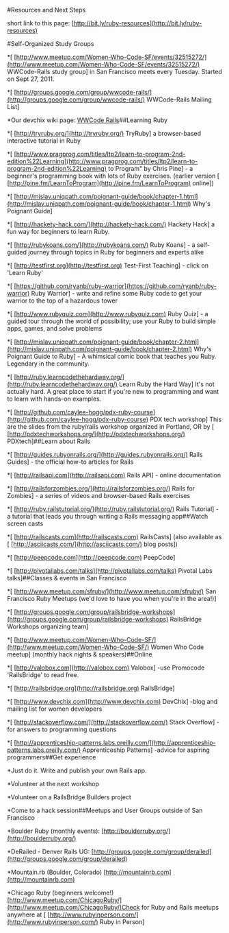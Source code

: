 #Resources and Next Steps



short link to this page: 
[http://bit.ly/ruby-resources](http://bit.ly/ruby-resources)


#Self-Organized Study Groups



*[
[http://www.meetup.com/Women-Who-Code-SF/events/32515272/](http://www.meetup.com/Women-Who-Code-SF/events/32515272/) WWCode-Rails study group] in San Francisco meets every Tuesday. Started on Sept 27, 2011.


*[
[http://groups.google.com/group/wwcode-rails/](http://groups.google.com/group/wwcode-rails/) WWCode-Rails Mailing List]


*Our devchix wiki page: 
[WWCode Rails](wwcode_rails)##Learning Ruby



*[
[http://tryruby.org/](http://tryruby.org/) TryRuby] a browser-based interactive tutorial in Ruby


*[
[http://www.pragprog.com/titles/ltp2/learn-to-program-2nd-edition%22Learning](http://www.pragprog.com/titles/ltp2/learn-to-program-2nd-edition%22Learning) to Program" by Chris Pine] - a beginner's programming book with lots of Ruby exercises.  (earlier version [
[http://pine.fm/LearnToProgram](http://pine.fm/LearnToProgram) online])


*[
[http://mislav.uniqpath.com/poignant-guide/book/chapter-1.html](http://mislav.uniqpath.com/poignant-guide/book/chapter-1.html) Why's Poignant Guide]


*[
[http://hackety-hack.com/](http://hackety-hack.com/) Hackety Hack] a fun way for beginners to learn Ruby.


*[
[http://rubykoans.com/](http://rubykoans.com/) Ruby Koans] - a self-guided journey through topics in Ruby for beginners and experts alike


*[
[http://testfirst.org](http://testfirst.org) Test-First Teaching] - click on 'Learn Ruby'


*[
[https://github.com/ryanb/ruby-warrior](https://github.com/ryanb/ruby-warrior) Ruby Warrior] - write and refine some Ruby code to get your warrior to the top of a hazardous tower


*[
[http://www.rubyquiz.com](http://www.rubyquiz.com) Ruby Quiz] - a guided tour through the world of possibility; use your Ruby to build simple apps, games, and solve problems


*[
[http://mislav.uniqpath.com/poignant-guide/book/chapter-2.html](http://mislav.uniqpath.com/poignant-guide/book/chapter-2.html) Why's Poignant Guide to Ruby] - A whimsical comic book that teaches you Ruby. Legendary in the community.


*[
[http://ruby.learncodethehardway.org/](http://ruby.learncodethehardway.org/) Learn Ruby the Hard Way] It's not actually hard. A great place to start if you're new to programming and want to learn with hands-on examples.


*[
[http://github.com/caylee-hogg/pdx-ruby-course](http://github.com/caylee-hogg/pdx-ruby-course) PDX tech workshop] This are the slides from the ruby/rails workshop organized in Portland, OR by [
[http://pdxtechworkshops.org/](http://pdxtechworkshops.org/) PDXtech]##Learn about Rails



*[
[http://guides.rubyonrails.org/](http://guides.rubyonrails.org/) Rails Guides] - the official how-to articles for Rails


*[
[http://railsapi.com](http://railsapi.com) Rails API] - online documentation


*[
[http://railsforzombies.org/](http://railsforzombies.org/) Rails for Zombies] - a series of videos and browser-based Rails exercises


*[
[http://ruby.railstutorial.org/](http://ruby.railstutorial.org/) Rails Tutorial] - a tutorial that leads you through writing a Rails messaging app##Watch screen casts



*[
[http://railscasts.com](http://railscasts.com) RailsCasts]  (also available as [
[http://asciicasts.com/](http://asciicasts.com/) blog posts])


*[
[http://peepcode.com](http://peepcode.com) PeepCode]


*[
[http://pivotallabs.com/talks](http://pivotallabs.com/talks) Pivotal Labs talks]##Classes & events in San Francisco



*[
[http://www.meetup.com/sfruby/](http://www.meetup.com/sfruby/) San Francisco Ruby Meetups (we'd love to have you when you're in the area!)]


*[
[http://groups.google.com/group/railsbridge-workshops](http://groups.google.com/group/railsbridge-workshops) RailsBridge Workshops organizing team]


*[
[http://www.meetup.com/Women-Who-Code-SF/](http://www.meetup.com/Women-Who-Code-SF/) Women Who Code meetup] (monthly hack nights & speakers)##Online



*[
[http://valobox.com](http://valobox.com) Valobox] -use Promocode 'RailsBridge' to read free.


*[
[http://railsbridge.org](http://railsbridge.org) RailsBridge]


*[
[http://www.devchix.com](http://www.devchix.com) DevChix] -blog and mailing list for women developers


*[
[http://stackoverflow.com/](http://stackoverflow.com/) Stack Overflow]  -for answers to programming questions


*[
[http://apprenticeship-patterns.labs.oreilly.com/](http://apprenticeship-patterns.labs.oreilly.com/) Apprenticeship Patterns]   -advice for aspiring programmers##Get experience



*Just do it. Write and publish your own Rails app.


*Volunteer at the next workshop


*Volunteer on a RailsBridge Builders project


*Come to a hack session##Meetups and User Groups outside of San Francisco



*Boulder Ruby (monthly events): 
[http://boulderruby.org/](http://boulderruby.org/)


*DeRailed - Denver Rails UG: 
[http://groups.google.com/group/derailed](http://groups.google.com/group/derailed)


*Mountain.rb (Boulder, Colorado) 
[http://mountainrb.com](http://mountainrb.com)


*Chicago Ruby (beginners welcome!) 
[http://www.meetup.com/ChicagoRuby/](http://www.meetup.com/ChicagoRuby/)Check for Ruby and Rails meetups anywhere at [
[http://www.rubyinperson.com/](http://www.rubyinperson.com/) Ruby in Person]